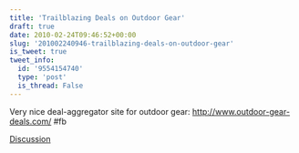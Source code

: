 ```yaml
---
title: 'Trailblazing Deals on Outdoor Gear'
draft: true
date: 2010-02-24T09:46:52+00:00
slug: '201002240946-trailblazing-deals-on-outdoor-gear'
is_tweet: true
tweet_info:
  id: '9554154740'
  type: 'post'
  is_thread: False
---
```




Very nice deal-aggregator site for outdoor gear: http://www.outdoor-gear-deals.com/ #fb

[Discussion](https://x.com/sytelus/status/9554154740)
